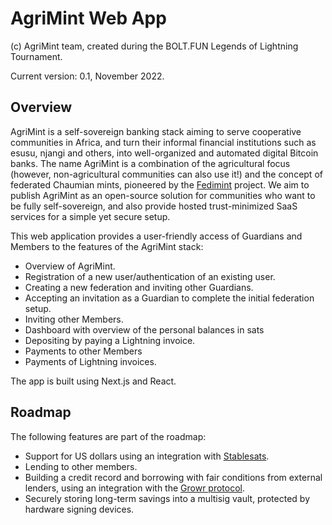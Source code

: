# AgriMint Web App

(c) AgriMint team, created during the BOLT.FUN Legends of Lightning Tournament.

Current version: 0.1, November 2022.

## Overview

AgriMint is a self-sovereign banking stack aiming to serve cooperative communities in Africa, and turn their informal financial institutions such as esusu, njangi and others, into well-organized and automated digital Bitcoin banks. The name AgriMint is a combination of the agricultural focus (however, non-agricultural communities can also use it!) and the concept of federated Chaumian mints, pioneered by the [Fedimint](https://fedimint.org) project. We aim to publish AgriMint as an open-source solution for communities who want to be fully self-sovereign, and also provide hosted trust-minimized SaaS services for a simple yet secure setup.

This web application provides a user-friendly access of Guardians and Members to the features of the AgriMint stack:
- Overview of AgriMint.
- Registration of a new user/authentication of an existing user.
- Creating a new federation and inviting other Guardians.
- Accepting an invitation as a Guardian to complete the initial federation setup.
- Inviting other Members.
- Dashboard with overview of the personal balances in sats
- Depositing by paying a Lightning invoice.
- Payments to other Members
- Payments of Lightning invoices.

The app is built using Next.js and React.

## Roadmap

The following features are part of the roadmap:
- Support for US dollars using an integration with [Stablesats](https://stablesats.com/).
- Lending to other members.
- Building a credit record and borrowing with fair conditions from external lenders, using an integration with the [Growr protocol](https://growr.xyz/protocol).
- Securely storing long-term savings into a multisig vault, protected by hardware signing devices.
